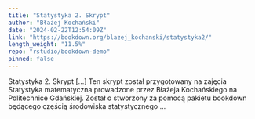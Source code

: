 ```yaml
---
title: "Statystyka 2. Skrypt"
author: "Błażej Kochański"
date: "2024-02-22T12:54:09Z"
link: "https://bookdown.org/blazej_kochanski/statystyka2/"
length_weight: "11.5%"
repo: "rstudio/bookdown-demo"
pinned: false
---
```


Statystyka 2. Skrypt [...] Ten skrypt został przygotowany na zajęcia Statystyka matematyczna prowadzone przez Błażeja Kochańskiego na Politechnice Gdańskiej. Został o stworzony za pomocą pakietu bookdown będącego częścią środowiska statystycznego ...
